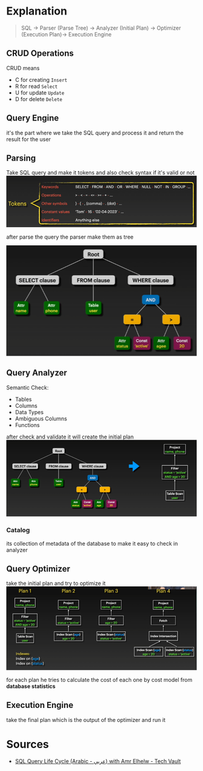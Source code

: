 # Explanation 
>SQL → Parser (Parse Tree) → Analyzer (Initial Plan) → Optimizer (Execution Plan)→ Execution Engine 
## CRUD Operations
CRUD means
- C for creating `Insert` 
- R for read `Select` 
- U for update `Update` 
- D for delete `Delete` 
## Query Engine
it's the part where we take the SQL query and process it and return the result for the user
## Parsing
Take SQL query and make it tokens and also check syntax if it's valid or not
![](Imgs/Pasted%20image%2020250520081825.png)

after parse the query the parser make them as tree

![](Imgs/Pasted%20image%2020250520082159.png)
## Query Analyzer 
Semantic Check:
- Tables
- Columns
- Data Types
- Ambiguous Columns
- Functions 

after check and validate it will create the initial plan
![](Imgs/Pasted%20image%2020250520082626.png)
### Catalog
its collection of metadata of the database to make it easy to check in analyzer 
## Query Optimizer
take the initial plan and try to optimize it 
![](Imgs/Pasted%20image%2020250520083546.png)

for each plan he tries to calculate the cost of each one by cost model from **database statistics** 
## Execution Engine
take the final plan which is the output of the optimizer and run it 
# Sources
- [SQL Query Life Cycle (Arabic - عربي) with Amr Elhelw - Tech Vault](https://www.youtube.com/watch?v=SEKF4u6Ovyw&list=PLE8kQVoC67PzGwMMsSk3C8MvfAqcYjusF&index=9&pp=iAQB "SQL Query Life Cycle (Arabic - عربي) with Amr Elhelw - Tech Vault") 
